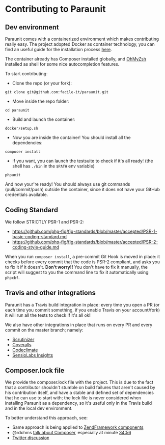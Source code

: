 # Contributing to Paraunit

## Dev environment
Paraunit comes with a containerized environment which makes contributing really easy.
The project adopted Docker as container technology, you can find an useful guide for the installation process 
[here](https://docs.docker.com/engine/installation/).

The container already has Composer installed globally, and [OhMyZsh](https://github.com/robbyrussell/oh-my-zsh) installed 
as shell for some nice autocompletion features. 

To start contributing:

 * Clone the repo (or your fork):
```
git clone git@github.com:facile-it/paraunit.git
```
 * Move inside the repo folder:
```
cd paraunit
```
* Build and launch the container:
```
docker/setup.sh
```
 * Now you are inside the container! You should install all the dependencies:
```
composer install
```
 * If you want, you can launch the testsuite to check if it's all ready! (the shell has `./bin` in the `$PATH` env variable)
```
phpunit
```
 
And now your're ready! You should always use git commands (pull/commit/push) outside the container, since it does not 
have your GitHub credentials available. 

## Coding Standard

We follow STRICTLY PSR-1 and PSR-2:

 * https://github.com/php-fig/fig-standards/blob/master/accepted/PSR-1-basic-coding-standard.md
 * https://github.com/php-fig/fig-standards/blob/master/accepted/PSR-2-coding-style-guide.md

When you run `composer install`, a pre-commit Git Hook is moved in place: it checks before every commit that the code is
PSR-2 compliant, and asks you to fix it if it doesn't. **Don't worry!!** You don't have to fix it manually, the script
will suggest to you the command line to fix it automatically using `phpcbf`.

## Travis and other integrations
Paraunit has a Travis build integration in place: every time you open a PR (or each time you commit something, if you 
enable Travis on your account/fork) it will run all the tests to check if it's all ok!

We also have other integrations in place that runs on every PR and every commit on the master branch; namely:

 * [Scrutinizer](https://scrutinizer-ci.com/g/facile-it/paraunit/)
 * [Coveralls](https://coveralls.io/github/facile-it/paraunit?branch=master)
 * [Codeclimate](https://codeclimate.com/github/facile-it/paraunit)
 * [SensioLabs Insights](https://insight.sensiolabs.com/projects/6571b482-6e1d-4e0c-b215-94d757909b20)

## Composer.lock file
We provide the composer.lock file with the project. This is due to the fact that a contributor shouldn't stumble on build
failures that aren't caused by his contribution itself, and have a stable and defined set of dependencies that he can use
to start with; the lock file is never considered when installing Paraunit as a dependency, so it's useful only in the 
Travis build and in the local dev environment.

To better understand this approach, see:
 * Same approach is being applied to [ZendFramework components](https://github.com/zendframework/zendframework/issues/7660)
 * @rdohms [talk about Composer](https://youtu.be/zt2eL4pbVXQ), especially at minute [34:56](https://youtu.be/zt2eL4pbVXQ?t=34m56s)
 * [Twitter discussion](https://twitter.com/rdohms/status/818351828840620032)
